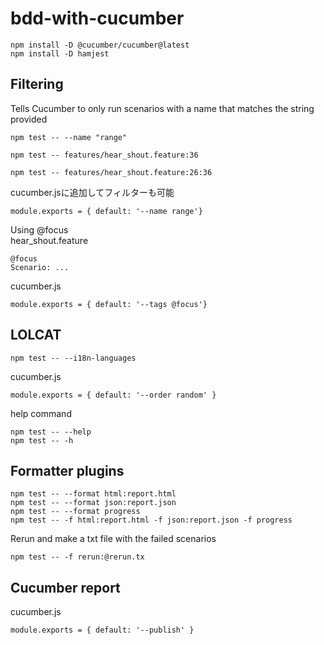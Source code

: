 # bdd-with-cucumber
```
npm install -D @cucumber/cucumber@latest
npm install -D hamjest
```
## Filtering
Tells Cucumber to only run scenarios with a name that matches the string provided
```
npm test -- --name "range"
```
```
npm test -- features/hear_shout.feature:36
```
```
npm test -- features/hear_shout.feature:26:36
```
cucumber.jsに追加してフィルターも可能
```
module.exports = { default: '--name range'}
```
  
Using @focus  
hear_shout.feature
```
@focus
Scenario: ...
```
cucumber.js
```
module.exports = { default: '--tags @focus'}
```
## LOLCAT
```
npm test -- --i18n-languages
```
cucumber.js
```
module.exports = { default: '--order random' }
```
help command
```
npm test -- --help
npm test -- -h
```
  
## Formatter plugins
```
npm test -- --format html:report.html
npm test -- --format json:report.json
npm test -- --format progress
npm test -- -f html:report.html -f json:report.json -f progress
```
Rerun and make a txt file with the failed scenarios
```
npm test -- -f rerun:@rerun.tx
```
  
## Cucumber report
cucumber.js
```
module.exports = { default: '--publish' }
```